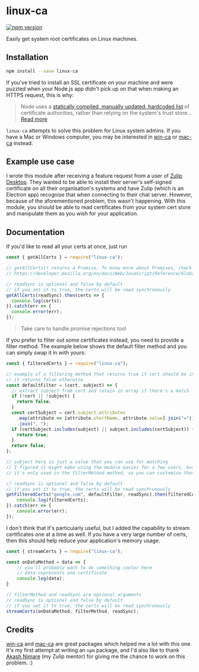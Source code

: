 # linux-ca

[![npm version](https://badge.fury.io/js/linux-ca.svg)](https://badge.fury.io/js/linux-ca)

Easily get system root certificates on Linux machines.

## Installation

```sh
npm install --save linux-ca
```

If you've tried to install an SSL certificate on your machine and were puzzled when your Node.js app didn't pick up on that when making an HTTPS request, this is why:

> Node uses a
> [statically compiled, manually updated, hardcoded list](https://github.com/nodejs/node/blob/master/src/node_root_certs.h)
> of certificate authorities,
> rather than relying on the system's trust store...
> [Read more](https://github.com/nodejs/node/issues/4175)

`linux-ca` attempts to solve this problem for Linux system admins. If you have a Mac or Windows computer, you may be interested in [win-ca](https://github.com/ukoloff/win-ca) or [mac-ca](https://github.com/jfromaniello/mac-ca) instead. 

## Example use case

I wrote this module after receiving a feature request from a user of [Zulip Desktop](https://github.com/zulip/zulip-desktop). They wanted to be able to install their server's self-signed certificate on all their organisation's systems and have Zulip (which is an Electron app) recognise that when connecting to their chat server. However, because of the aforementioned problem, this wasn't happening. 
With this module, you should be able to read certificates from your system cert store and manipulate them as you wish for your application.

## Documentation

If you'd like to read all your certs at once, just run 

```js
const { getAllCerts } = require("linux-ca");

// getAllCerts() returns a Promise. To know more about Promises, check out 
// https://developer.mozilla.org/en/docs/Web/JavaScript/Reference/Global_Objects/Promise

// readSync is optional and false by default
// if you set it to true, the certs will be read synchronously
getAllCerts(readSync).then(certs => {
  console.log(certs);
}).catch(err => {
  console.error(err);
});
```

> Take care to handle promise rejections too!

If you prefer to filter out some certificates instead, you need to provide a filter method. 
The example below shows the default filter method and you can simply swap it in with yours:

```js
const { filteredCerts } = require("linux-ca");

// example of a filtering method that returns true if cert should be included in filtered list
// it returns false otherwise
const defaultFilter = (cert, subject) => {
  // extract subject from cert and retain in array if there's a match
  if (!cert || !subject) {
    return false;
  }
  const certSubject = cert.subject.attributes
    .map(attribute => [attribute.shortName, attribute.value].join("="))
    .join(", ");
  if (certSubject.includes(subject) || subject.includes(certSubject)) {
    return true;
  }
  return false;
};

// subject here is just a value that you can use for matching
// I figured it might make using the module easier for a few users, but feel free to pass along null
// it's only used in the filterMethod method, so you can customise that as you like

// readSync is optional and false by default
// if you set it to true, the certs will be read synchronously
getFilteredCerts("google.com", defaultFilter, readSync).then(filteredCerts => {
	console.log(filteredCerts);
}).catch(err => {
	console.error(err);
});
```

I don't think that it's particularly useful, but I added the capability to stream certificates one at a time as well. 
If you have a very large number of certs, then this should help reduce your application's memory usage. 

```js
const { streamCerts } = require("linux-ca");

const onDataMethod = data => {
	// you'll probably want to do something cooler here
	// data represents one certificate
	console.log(data);
}

// filterMethod and readSync are optional arguments 
// readSync is optional and false by default
// if you set it to true, the certs will be read synchronously
streamCerts(onDataMethod, filterMethod, readSync);
```

## Credits

[win-ca](https://github.com/ukoloff/win-ca) and [mac-ca](https://github.com/jfromaniello/mac-ca) are great packages which helped me a lot with this one. It's my first attempt at writing an `npm` package, and I'd also like to thank [Akash Nimare](https://github.com/akashnimare) (my Zulip mentor) for giving me the chance to work on this problem. :)
